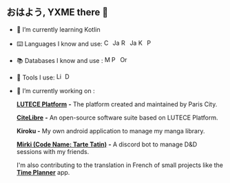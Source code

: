 ## おはよう, YXME there 👋

- 🌱 I’m currently learning Kotlin
- ⌨️ Languages I know and use:
<a href="https://docs.microsoft.com/en-us/dotnet/csharp/" target="_blank" rel="noreferrer"><img src="https://raw.githubusercontent.com/danielcranney/readme-generator/main/public/icons/skills/csharp-colored.svg" width="16" height="16" alt="C#" /></a>
<a href="https://www.oracle.com/java/" target="_blank" rel="noreferrer"><img src="https://raw.githubusercontent.com/danielcranney/readme-generator/main/public/icons/skills/java-colored.svg" width="16" height="16" alt="Java" /></a>
<a href="https://www.ruby-lang.org/en/" target="_blank" rel="noreferrer"><img src="https://raw.githubusercontent.com/danielcranney/readme-generator/main/public/icons/skills/ruby-colored.svg" width="16" height="16" alt="Ruby" /></a>
<a href="https://developer.mozilla.org/en-US/docs/Web/JavaScript" target="_blank" rel="noreferrer"><img src="https://raw.githubusercontent.com/danielcranney/readme-generator/main/public/icons/skills/javascript-colored.svg" width="16" height="16" alt="JavaScript" /></a>
<a href="https://kotlinlang.org/" target="_blank" rel="noreferrer"><img src="https://raw.githubusercontent.com/danielcranney/readme-generator/main/public/icons/skills/kotlin-colored.svg" width="16" height="16" alt="Kotlin" /></a>
<a href="https://www.python.org/" target="_blank" rel="noreferrer"><img src="https://raw.githubusercontent.com/danielcranney/readme-generator/main/public/icons/skills/python-colored.svg" width="16" height="16" alt="Python" /></a>
- 📚️ Databases I know and use : 
<a href="https://www.mysql.com/" target="_blank" rel="noreferrer"><img src="https://raw.githubusercontent.com/danielcranney/readme-generator/main/public/icons/skills/mysql-colored.svg" width="16" height="16" alt="MySQL" /></a><a   href="https://www.postgresql.org/" target="_blank" rel="noreferrer"><img src="https://raw.githubusercontent.com/danielcranney/readme-generator/main/public/icons/skills/postgresql-colored.svg" width="16" height="16" alt="PostgreSQL" /></a>
<a href="https://www.oracle.com/uk/index.html" target="_blank" rel="noreferrer"><img src="https://raw.githubusercontent.com/danielcranney/readme-generator/main/public/icons/skills/oracle-colored.svg" width="16" height="16" alt="Oracle" /></a>
- 🧰 Tools I use: 
<a href="https://www.linux.org" target="_blank" rel="noreferrer"><img src="https://raw.githubusercontent.com/danielcranney/readme-generator/main/public/icons/skills/linux-colored.svg" width="16" height="16" alt="Linux" /></a>
<a href="https://www.docker.com/" target="_blank" rel="noreferrer"><img src="https://raw.githubusercontent.com/danielcranney/readme-generator/main/public/icons/skills/docker-colored.svg" width="16" height="16" alt="Docker" /></a>
- 🔭 I’m currently working on :
  
  [**LUTECE Platform**](https://lutece.paris.fr) **-** The platform created and maintained by Paris City.

  [**CiteLibre**](https://citelibre.paris.fr/fr/) **-** An open-source software suite based on LUTECE Platform.
  
  **Kiroku -** My own android application to manage my manga library.
  
  [**Mirki (Code Name: Tarte Tatin)**](https://github.com/KisshuArumi/Tourte) **-** A discord bot to manage D&D sessions with my friends.

  I'm also contributing to the translation in French of small projects like the [**Time Planner**](https://github.com/v1tzor/TimePlanner) app.

